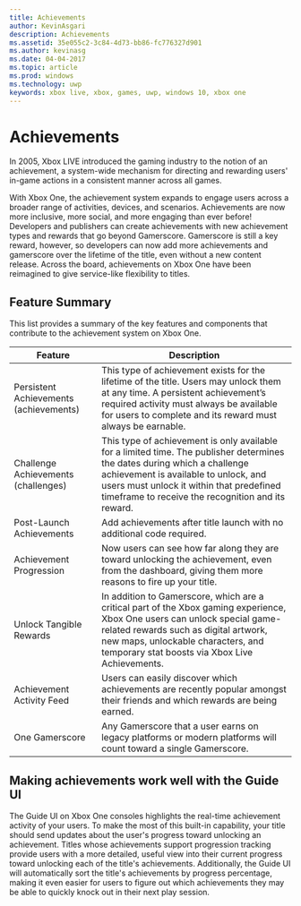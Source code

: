 ```yaml
---
title: Achievements
author: KevinAsgari
description: Achievements
ms.assetid: 35e055c2-3c84-4d73-bb86-fc776327d901
ms.author: kevinasg
ms.date: 04-04-2017
ms.topic: article
ms.prod: windows
ms.technology: uwp
keywords: xbox live, xbox, games, uwp, windows 10, xbox one
---
```


# Achievements

In 2005, Xbox LIVE introduced the gaming industry to the notion of an achievement, a system-wide mechanism for directing and rewarding users' in-game actions in a consistent manner across all games.

With Xbox One, the achievement system expands to engage users across a broader range of activities, devices, and scenarios. Achievements are now more inclusive, more social, and more engaging than ever before! Developers and publishers can create achievements with new achievement types and rewards that go beyond Gamerscore. Gamerscore is still a key reward, however, so developers can now add more achievements and gamerscore over the lifetime of the title, even without a new content release. Across the board, achievements on Xbox One have been reimagined to give service-like flexibility to titles.

## Feature Summary ##
This list provides a summary of the key features and components that contribute to the achievement system on Xbox One.

Feature | Description
--- | ---
Persistent Achievements (achievements) | This type of achievement exists for the lifetime of the title. Users may unlock them at any time. A persistent achievement’s required activity must always be available for users to complete and its reward must always be earnable.
Challenge Achievements (challenges) | This type of achievement is only available for a limited time. The publisher determines the dates during which a challenge achievement is available to unlock, and users must unlock it within that predefined timeframe to receive the recognition and its reward.
Post-Launch Achievements | Add achievements after title launch with no additional code required.
Achievement Progression | Now users can see how far along they are toward unlocking the achievement, even from the dashboard, giving them more reasons to fire up your title.
Unlock Tangible Rewards | In addition to Gamerscore, which are a critical part of the Xbox gaming experience, Xbox One users can unlock special game-related rewards such as digital artwork, new maps, unlockable characters, and temporary stat boosts via Xbox Live Achievements.
Achievement Activity Feed | Users can easily discover which achievements are recently popular amongst their friends and which rewards are being earned.
One Gamerscore | Any Gamerscore that a user earns on legacy platforms or modern platforms will count toward a single Gamerscore.

## Making achievements work well with the Guide UI ##
The Guide UI on Xbox One consoles highlights the real-time achievement activity of your users. To make the most of this built-in capability, your title should send updates about the user's progress toward unlocking an achievement. Titles whose achievements support progression tracking provide users with a more detailed, useful view into their current progress toward unlocking each of the title's achievements. Additionally, the Guide UI will automatically sort the title's achievements by progress percentage, making it even easier for users to figure out which achievements they may be able to quickly knock out in their next play session.
